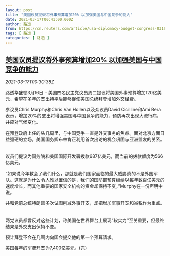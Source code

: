 ```yaml
---
layout: post
title: "美国议员提议将外事预算增加20% 以加强美国与中国竞争的能力"
date: 2021-03-17T00:41:00.000Z
author: 路透
from: https://cn.reuters.com/article/usa-diplomacy-budget-congress-0316-tues-idCNKBS2B901Y
tags: [ 路透 ]
categories: [ 路透 ]
---
```

<!--1615941660000-->
[美国议员提议将外事预算增加20% 以加强美国与中国竞争的能力](https://cn.reuters.com/article/usa-diplomacy-budget-congress-0316-tues-idCNKBS2B901Y)
------

<div>
<div><i>2021-03-17T00:30:38Z</i></div><p>路透华盛顿3月16日 - 美国四名民主党议员周二提议将美国外事预算增加120亿美元，希望在多年的支出持平后能够促使美国总统拜登增加外交经费。 　</p><p>参议员Chris Murphy和Chris Van Hollen以及众议员David Cicilline和Ami Bera表示，增加20%的支出将增强美国与中国竞争的能力，预防再次出现大流行病，并应对气候变化。 　</p><p>在拜登政府上任的头几周里，与中国竞争一直是外交事务的焦点。面对北京方面日益强硬的立场，美国国务卿布林肯正利用首次出访的机会巩固与亚洲盟友的关系。 　</p><p>议员们提议为国务院和美国国际开发署拨款687亿美元，而当前的拨款额度为566亿美元。 　</p><p>“如果说今年教会了我们什么，那就是我们国家面临的最大威胁真的不是外国军队。这就是为什么令人难以置信的是，我们的国防部预算继续以每年数百亿美元的速度增长，而其他重要的国家安全机构的资金却保持不变，”Murphy在一份声明中说。 　</p><p>共和党前总统特朗普多次试图削减外事开支，却把增加军事开支和减税作为重点。 　</p><p>两党议员都曾反对这些计划，称美国在世界舞台上展现“软实力”至关重要，但最终结果是外交支出保持不变。 　</p><p>预计拜登不会在几周内向国会提交他的第一个预算请求。 　</p><p>美国每年的军费开支为7,400亿美元。(完)</p>
</div>
